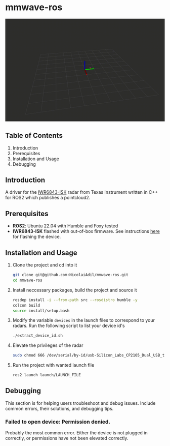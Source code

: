 # mmwave-ros

![](example.gif)

## Table of Contents
1. Introduction
2. Prerequisites
3. Installation and Usage
4. Debugging


## Introduction
A driver for the [IWR6843-ISK](https://www.ti.com/tool/IWR6843ISK) radar from Texas Instrument written in C++ for ROS2 which publishes a pointcloud2.

## Prerequisites
* **ROS2**: Ubuntu 22.04 with Humble and Foxy tested
* **IWR6843-ISK** flashed with out-of-box firmware. See instructions [here](https://www.ti.com/video/6205855073001) for flashing the device.

## Installation and Usage
1. Clone the project and cd into it
    ```bash
    git clone git@github.com:NicolaiAdil/mmwave-ros.git
    cd mmwave-ros
    ```
2. Install neccessary packages, build the project and source it
    ```bash
    rosdep install -i --from-path src --rosdistro humble -y
    colcon build
    source install/setup.bash
    ```
3. Modify the variable `devices` in the launch files to correspond to your radars. Run the following script to list your device id's
    ```bash
    ./extract_device_id.sh
    ```
4. Elevate the privileges of the radar
    ```bash
    sudo chmod 666 /dev/serial/by-id/usb-Silicon_Labs_CP2105_Dual_USB_to_UART_Bridge_Controller_*
    ```
5. Run the project with wanted launch file
    ```bash
    ros2 launch launch/LAUNCH_FILE
    ```


## Debugging
This section is for helping users troubleshoot and debug issues. Include common errors, their solutions, and debugging tips.

### Failed to open device: Permission denied.

Probably the most common error. Either the device is not plugged in correctly, or permissions have not been elevated correctly.

